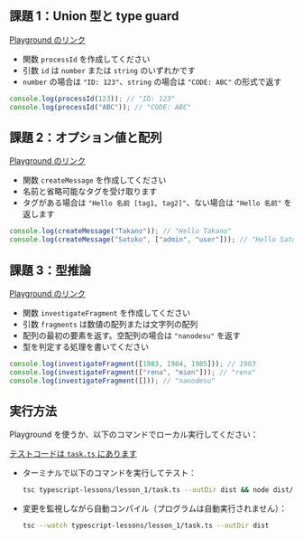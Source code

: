 ## 課題 1：Union 型と type guard

[Playground のリンク](https://www.typescriptlang.org/play/?strictFunctionTypes=false&q=66#code/PQKhCgAIUwmqMGQyCMkCqA7AlgezYaPVAWDAC4CeADgKaQDmArgIYBOAJlDIEWpgDqaSkNYDG5AM6CAkk0iAkhkA68oAQjQOoMgMwZA8gyADBkCqDIBEGVq0iBUfS4ZxgewZIaGgFsARuQaRAfgyB9BhODCDDGiqRAdgwbAWgyAYhkBpBkBzBkBNBh0zKxtvQBYNQAgVEwAiEQARAC5IRAAmAGZEwEAGFzcPWITIRIBhAHkUgFEMgEEAIQrE70AjfUB4fWDAFfjw6GBwcGBgSEAxhkBOhkAJhnA+HEEsABtyADpFrCoACh5+IVEmTeycgEpjgG5IEfLUjKPE2fml1fWtnYFhMU3E5tbTi6vKjV6pAfvcHmgFssVnRhDZCNteO99odcsdIABeTHXdKZXKJAA05QAYnQMMsmBk3ntPkdjolzuDIasYYI4Qjdh8Dt8WvSMVjAXVGjzCYkSWTyBTuIjqQcAOQ-WV085AA)

- 関数 `processId` を作成してください
- 引数 `id` は `number` または `string` のいずれかです
- `number` の場合は `"ID: 123"`、`string` の場合は `"CODE: ABC"` の形式で返す

```ts
console.log(processId(123)); // "ID: 123"
console.log(processId("ABC")); // "CODE: ABC"
```

## 課題 2：オプション値と配列

[Playground のリンク](https://www.typescriptlang.org/play/?strictFunctionTypes=false&q=66#code/PQKhCgAIUwmqMGQyBMlBVDIdYZDtDIc4ZDPDIEgVALBkFlEwdCUoZAi1MAdTSAYwCcBTAQwBdGBZRgZ2+YHNGkQEkMgHXlACEaB1BkBmDIHkGQAYMgVQZAIgzlykQLAqgWSUCgQHdApq6B75UC-AYCsGQP0MgBoZhgdeVAigyA15UBRDID8GQJoM6q4BkGQEIMgaIZAFg1ACBVAewZIACIACUYAGxiAe00tSABtVgEARgAaSHT+RABdcMBABlNlYLCo2ISk8JFAFfjJd3JgcGBgSEAxhkBOhkAJhnBaeIA7bniYxgA6BP4ACgYWdi5eAUYZ8IAVZgBrZiH48IBKA4BuSHaI6LjEzZ298IHh0fGp+Nn5tk4ePkE1gGU2eJbfY5FLhZgAEwAtgBLIbhHLhACu3EY9HCBSOp3OVSukH+rEBiRSEJhQxyyNRRXADxGY0mzF4qNYMygdCYHyW31WG22u32B0gAF5hRdqtdeXcsqyAOQAMWY0PG4IAXGyFp9lj8ebd+dKpScaU96Yz6MzWe9Fl8Vn8AUD4akwVDYfakSi0RihSKcTV8YTUiTYeS3UUpZBIHKFUrVRaNVybQS7SDHaSXRT3Qc9eATkA)

- 関数 `createMessage` を作成してください
- 名前と省略可能なタグを受け取ります
- タグがある場合は `"Hello 名前 [tag1, tag2]"`、ない場合は `"Hello 名前"` を返します

```ts
console.log(createMessage("Takano")); // "Hello Takano"
console.log(createMessage("Satoko", ["admin", "user"])); // "Hello Satoko [admin, user]"
```

## 課題 3：型推論

[Playground のリンク](https://www.typescriptlang.org/play/?strictFunctionTypes=false&q=66#code/PQKhCgAIUwmqMGQyDMlDR6oCuNBrUVGgi1MA6mkAlgHYBuApgM4AuhA5gIbXkBiATg3QLbnHWSAkhkA68oAQjQOoMgMwZA8gyADBkCqDIBEGbNkiBUfTwAuSADMO3XtUqRA9gx5AJAqA7BkCyiYHQlQH4MgfQZjgcNNA6to3rNlbYuAAc0C4ShaAgZGABL4CgCvxgJoMgEAMgF5ePoAsGoAQKsaQAETEDMQA9gAmVACuaYJRKigCgCRKgFnakYDRDIBnioBgLgKAH2YK0vJK0MDgwMCQgGMMgJ0MgBMM4ADG2cSU2QA25AB0s9l0ABQkFDT0TKx6PHyrANoAjACcAByIADSQZ+cALDd3AKwAugCU7wDckH23F4gJlMZvMlit1mQqLRGMx2Jx9tQjmk2LwGGkbmkuIQpmkPt9fv1kai0kDpnNFss1hsodtYXsDEc8T8-hksnlCiTSSDFgxKJRyGxEVAiJCtjDdvCGScAU8Lo9-uc3u9IABeNUK67CtIsBiEea5LTUsU7OH6A7Sy6yh5WpXo8DfLnkha8-mC1bCo3Qk3081EzLo9JYnEfVXqv1oq7CgDkOr15ANIs2Xrpkt9KP9GKDxFx7yjkYdkzJoJdAqFkETNPFpoRjOVapV6UyOXylCKkfL2t1+sNouTErNiMOHztDqAA)

- 関数 `investigateFragment` を作成してください
- 引数 `fragments` は数値の配列または文字列の配列
- 配列の最初の要素を返す。空配列の場合は `"nanodesu"` を返す
- 型を判定する処理を書いてください

```ts
console.log(investigateFragment([1983, 1984, 1985])); // 1983
console.log(investigateFragment(["rena", "mion"])); // "rena"
console.log(investigateFragment([])); // "nanodesu"
```

## 実行方法

Playground を使うか、以下のコマンドでローカル実行してください：

[テストコードは `task.ts` にあります](/typescript-lessons/lesson_1/task.ts)

- ターミナルで以下のコマンドを実行してテスト：

  ```bash
  tsc typescript-lessons/lesson_1/task.ts --outDir dist && node dist/task.js
  ```

- 変更を監視しながら自動コンパイル（プログラムは自動実行されません）：

  ```bash
  tsc --watch typescript-lessons/lesson_1/task.ts --outDir dist
  ```
